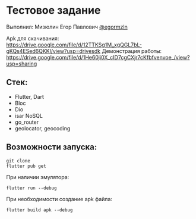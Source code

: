 # Тестовое задание
Выполнил: Мизюлин Егор Павлович 
[@egormzln](https://t.me/egormzln)

Apk для скачивания:
https://drive.google.com/file/d/12TTKSg1M_xgQGL7bL-gKQs4ESed6QKKl/view?usp=drivesdk
Демонстрация работы: https://drive.google.com/file/d/1He60ji0X_cID7cgCXjr7cKfbfvenvoe_/view?usp=sharing 

## Стек:
- Flutter, Dart
- Bloc
- Dio
- isar NoSQL
- go_router
- geolocator, geocoding


## Возможности запуска:
```
git clone
flutter pub get
```
При наличии эмулятора:
```
flutter run --debug
```
При необходимости создание apk файла:
```
flutter build apk --debug
```
